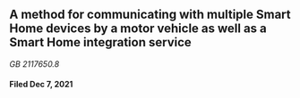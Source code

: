 ## A method for communicating with multiple Smart Home devices by a motor vehicle as well as a Smart Home integration service

_GB 2117650.8_

#### Filed Dec 7, 2021

